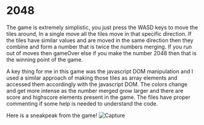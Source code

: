 # 2048
The game is extremely simplistic, you just press the WASD keys to move the tiles around, In a single move all the tiles move in that
specific direction. If the tiles have similar values and are moved in the same direction then they combine and form a number that is
twice the numbers merging. If you run out of moves then gameOver else if you make the number 2048 then that is the winning point of the
game.

A key thing for me in this game was the javascript DOM manipulation and I used a similar approach of making those tiles as array elements
and accessed them accordingly with the javascript DOM. The colors change and get more intense as the number merged grow larger and there
are score and highscore elements present in the game. The files have proper commenting if some help is needed to understand the code.


Here is a sneakpeak from the game!
![Capture](https://user-images.githubusercontent.com/46281169/60648349-33368600-9e59-11e9-98aa-ff9a807d1d08.PNG)

